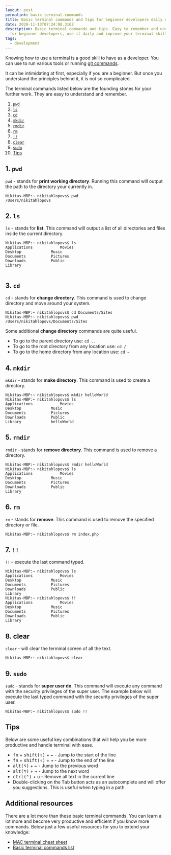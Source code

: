 ```yaml
---
layout: post
permalink: basic-terminal-commands
title: Basic terminal commands and tips for beginner developers daily use
date: 2020-11-13T07:24:08.316Z
description: Basic terminal commands and tips. Easy to remember and understand
  for beginner developers, use it daily and improve your terminal skills.
tags:
  - development
---
```

Knowing how to use a terminal is a good skill to have as a developer. You can use to run various tools or running [git commands](/basic-git-commands).

It can be intimidating at first, especially if you are a beginner. But once you understand the principles behind it, it is not so complicated.

The terminal commands listed below are the founding stones for your further work. They are easy to understand and remember.

1. [`pwd`](#1-pwd)
2. [`ls`](#2-ls)
3. [`cd`](#3-cd)
4. [`mkdir`](#4-mkdir)
5. [`rmdir`](#5-rmdir)
6. [`rm`](#6-rm)
7. [`!!`](#7-)
8. [`clear`](#8-clear)
9. [`sudo`](#9-sudo)
10. [Tips](#tips)

## 1. `pwd`

`pwd` - stands for **print working directory**. Running this command will output the path to the directory your currently in.

```shell
Nikitas-MBP:~ nikitahlopovs$ pwd
/Users/nikitahlopovs
```

## 2. `ls`

`ls` - stands for **list**. This command will output a list of all directories and files inside the current directory.

```shell
Nikitas-MBP:~ nikitahlopovs$ ls
Applications			Movies
Desktop				Music
Documents			Pictures
Downloads			Public
Library             
              
```

## 3. `cd`

`cd` - stands for **change directory**. This command is used to change directory and move around your system.

```shell
Nikitas-MBP:~ nikitahlopovs$ cd Documents/Sites
Nikitas-MBP:~ nikitahlopovs$ pwd
/Users/nikitahlopovs/Documents/Sites
```

Some additional **change directory** commands are quite useful.

* To go to the parent directory use: `cd ..`
* To go to the root directory from any location use: `cd /`
* To go to the home directory from any location use: `cd ~`

## 4. `mkdir`

`mkdir` - stands for **make directory**. This command is used to create a directory. 

```shell
Nikitas-MBP:~ nikitahlopovs$ mkdir helloWorld
Nikitas-MBP:~ nikitahlopovs$ ls
Applications			Movies
Desktop				Music
Documents			Pictures
Downloads			Public
Library				helloWorld
```

## 5. `rmdir`

`rmdir` - stands for **remove directory**. This command is used to remove a directory. 

```shell
Nikitas-MBP:~ nikitahlopovs$ rmdir helloWorld
Nikitas-MBP:~ nikitahlopovs$ ls
Applications			Movies
Desktop				Music
Documents			Pictures
Downloads			Public
Library
```

## 6. `rm`

`rm` - stands for **remove**. This command is used to remove the specified directory or file. 

```shell
Nikitas-MBP:~ nikitahlopovs$ rm index.php
```

## 7. `!!`

`!!` - execute the last command typed.

```shell
Nikitas-MBP:~ nikitahlopovs$ ls
Applications			Movies
Desktop				Music
Documents			Pictures
Downloads			Public
Library
Nikitas-MBP:~ nikitahlopovs$ !!
Applications			Movies
Desktop				Music
Documents			Pictures
Downloads			Public
Library
```

## 8. clear

`clear` - will clear the terminal screen of all the text.

```shell
Nikitas-MBP:~ nikitahlopovs$ clear
```

## 9. `sudo`

`sudo` - stands for **super user do**. This command will execute any command with the security privileges of the super user. The example below will execute the last typed command with the security privileges of the super user.

```shell
Nikitas-MBP:~ nikitahlopovs$ sudo !!
```

## Tips

Below are some useful key combinations that will help you be more productive and handle terminal with ease.

* <kbd>fn</kbd> + <kbd>shift(⇧)</kbd> + <kbd>←</kbd> - Jump to the start of the line
* <kbd>fn</kbd> + <kbd>shift(⇧)</kbd> + <kbd>→</kbd> - Jump to the end of the line
* <kbd>alt(⌥)</kbd> + <kbd>←</kbd> - Jump to the previous word
* <kbd>alt(⌥)</kbd> + <kbd>→</kbd> - Jump to the next word
* <kbd>ctrl(⌃)</kbd> + <kbd>u</kbd> - Remove all text in the current line
* Double-clicking on the <kbd>Tab</kbd> button acts as an autocomplete and will offer you suggestions. This is useful when typing in a path.

## Additional resources

There are a lot more than these basic terminal commands. You can learn a lot more and become very productive and efficient if you know more commands. Below just a few useful resources for you to extend your knowledge:

* [MAC terminal cheat sheet](https://www.makeuseof.com/tag/mac-terminal-commands-cheat-sheet/)
* [Basic terminal commands list](https://medium.com/@manujarvinen/learning-some-basic-terminal-commands-d478e7b8ffe4)